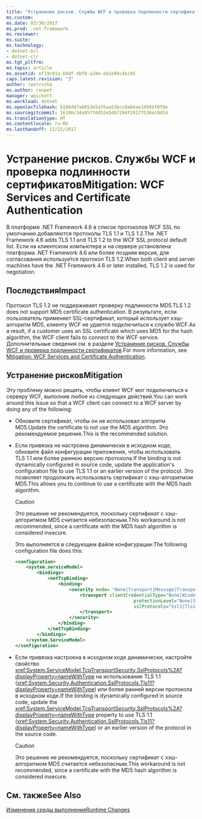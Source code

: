 ```yaml
---
title: "Устранение рисков. Службы WCF и проверка подлинности сертификатов"
ms.custom: 
ms.date: 03/30/2017
ms.prod: .net-framework
ms.reviewer: 
ms.suite: 
ms.technology:
- dotnet-bcl
- dotnet-clr
ms.tgt_pltfrm: 
ms.topic: article
ms.assetid: ef19c91a-b9df-4bf0-a28e-eb1e99c4bc95
caps.latest.revision: "3"
author: rpetrusha
ms.author: ronpet
manager: wpickett
ms.workload: dotnet
ms.openlocfilehash: b106dd7a6853e5af6aa53bcc8a66ae1d949f0f0e
ms.sourcegitcommit: 16186c34a957fdd52e5db7294f291f7530ac9d24
ms.translationtype: HT
ms.contentlocale: ru-RU
ms.lasthandoff: 12/22/2017
---
```

# <a name="mitigation-wcf-services-and-certificate-authentication"></a><span data-ttu-id="1d0a0-102">Устранение рисков. Службы WCF и проверка подлинности сертификатов</span><span class="sxs-lookup"><span data-stu-id="1d0a0-102">Mitigation: WCF Services and Certificate Authentication</span></span>
<span data-ttu-id="1d0a0-103">В платформе .NET Framework 4.6 в список протоколов WCF SSL по умолчанию добавляются протоколы TLS 1.1 и TLS 1.2.</span><span class="sxs-lookup"><span data-stu-id="1d0a0-103">The .NET Framework 4.6 adds TLS 1.1 and TLS 1.2 to the WCF SSL protocol default list.</span></span> <span data-ttu-id="1d0a0-104">Если на клиентском компьютере и на сервере установлена платформа .NET Framework 4.6 или более поздняя версия, для согласования используется протокол TLS 1.2.</span><span class="sxs-lookup"><span data-stu-id="1d0a0-104">When both client and server machines have  the .NET Framework 4.6 or later installed, TLS 1.2 is used for negotiation.</span></span>  
  
## <a name="impact"></a><span data-ttu-id="1d0a0-105">Последствия</span><span class="sxs-lookup"><span data-stu-id="1d0a0-105">Impact</span></span>  
 <span data-ttu-id="1d0a0-106">Протокол TLS 1.2 не поддерживает проверку подлинности MD5.</span><span class="sxs-lookup"><span data-stu-id="1d0a0-106">TLS 1.2 does not support MD5 certificate authentication.</span></span> <span data-ttu-id="1d0a0-107">В результате, если пользователь применяет SSL-сертификат, который использует хэш-алгоритм MD5, клиенту WCF не удается подключиться к службе WCF.</span><span class="sxs-lookup"><span data-stu-id="1d0a0-107">As a result, if a customer uses an SSL  certificate which uses MD5 for the hash algorithm, the WCF client fails to connect to the WCF service.</span></span> <span data-ttu-id="1d0a0-108">Дополнительные сведения см. в разделе [Устранение рисков. Службы WCF и проверка подлинности сертификатов](../../../docs/framework/migration-guide/mitigation-wcf-services-and-certificate-authentication.md).</span><span class="sxs-lookup"><span data-stu-id="1d0a0-108">For more information, see [Mitigation: WCF Services and Certificate Authentication](../../../docs/framework/migration-guide/mitigation-wcf-services-and-certificate-authentication.md).</span></span>  
  
## <a name="mitigation"></a><span data-ttu-id="1d0a0-109">Устранение рисков</span><span class="sxs-lookup"><span data-stu-id="1d0a0-109">Mitigation</span></span>  
 <span data-ttu-id="1d0a0-110">Эту проблему можно решить, чтобы клиент WCF мог подключиться к серверу WCF, выполнив любое из следующих действий.</span><span class="sxs-lookup"><span data-stu-id="1d0a0-110">You can work around this issue so that a WCF client can connect to a WCF server by doing any of the following:</span></span>  
  
-   <span data-ttu-id="1d0a0-111">Обновите сертификат, чтобы он не использовал алгоритм MD5.</span><span class="sxs-lookup"><span data-stu-id="1d0a0-111">Update the certificate to not use the MD5 algorithm.</span></span> <span data-ttu-id="1d0a0-112">Это рекомендуемое решение.</span><span class="sxs-lookup"><span data-stu-id="1d0a0-112">This is the recommended solution.</span></span>  
  
-   <span data-ttu-id="1d0a0-113">Если привязка не настроена динамически в исходном коде, обновите файл конфигурации приложения, чтобы использовать TLS 1.1 или более раннюю версию протокола.</span><span class="sxs-lookup"><span data-stu-id="1d0a0-113">If the binding is not dynamically configured in source code, update the application's configuration file to use TLS 1.1 or an earlier version of the protocol.</span></span> <span data-ttu-id="1d0a0-114">Это позволяет продолжать использовать сертификат с хэш-алгоритмом MD5.</span><span class="sxs-lookup"><span data-stu-id="1d0a0-114">This allows you to continue to use a certificate with the MD5 hash algorithm.</span></span>  
  
    > [!CAUTION]
    >  <span data-ttu-id="1d0a0-115">Это решение не рекомендуется, поскольку сертификат с хэш-алгоритмом MD5 считается небезопасным.</span><span class="sxs-lookup"><span data-stu-id="1d0a0-115">This workaround is not recommended, since a certificate with the MD5 hash algorithm is considered insecure.</span></span>  
  
     <span data-ttu-id="1d0a0-116">Это выполняется в следующем файле конфигурации:</span><span class="sxs-lookup"><span data-stu-id="1d0a0-116">The following configuration file does this:</span></span>  
  
    ```xml  
    <configuration>  
        <system.serviceModel>  
            <bindings>  
                <netTcpBinding>  
                    <binding>  
                        <security mode= "None|Transport|Message|TransportWithMessageCredential" >  
                            <transport clientCredentialType="None|Windows|Certificate"  
                                                protectionLevel="None|Sign|EncryptAndSign"  
                                                sslProtocols="Ssl3|Tls1|Tls11">  
                            </transport>  
                        </security>  
                    </binding>  
                </netTcpBinding>  
            </bindings>  
        </system.ServiceModel>  
    </configuration>  
    ```  
  
-   <span data-ttu-id="1d0a0-117">Если привязка настроена в исходном коде динамически, настройте свойство <xref:System.ServiceModel.TcpTransportSecurity.SslProtocols%2A?displayProperty=nameWithType> на использование TLS 1.1 (<xref:System.Security.Authentication.SslProtocols.Tls11?displayProperty=nameWithType>) или более ранней версии протокола в исходном коде.</span><span class="sxs-lookup"><span data-stu-id="1d0a0-117">If the binding is dynamically configured in source code, update the <xref:System.ServiceModel.TcpTransportSecurity.SslProtocols%2A?displayProperty=nameWithType> property to use TLS 1.1 (<xref:System.Security.Authentication.SslProtocols.Tls11?displayProperty=nameWithType>) or an  earlier version of the protocol in the source code.</span></span>  
  
    > [!CAUTION]
    >  <span data-ttu-id="1d0a0-118">Это решение не рекомендуется, поскольку сертификат с хэш-алгоритмом MD5 считается небезопасным.</span><span class="sxs-lookup"><span data-stu-id="1d0a0-118">This workaround is not recommended, since a certificate with the MD5 hash algorithm is considered insecure.</span></span>  
  
## <a name="see-also"></a><span data-ttu-id="1d0a0-119">См. также</span><span class="sxs-lookup"><span data-stu-id="1d0a0-119">See Also</span></span>  
 [<span data-ttu-id="1d0a0-120">Изменения среды выполнения</span><span class="sxs-lookup"><span data-stu-id="1d0a0-120">Runtime Changes</span></span>](../../../docs/framework/migration-guide/runtime-changes-in-the-net-framework-4-6.md)
